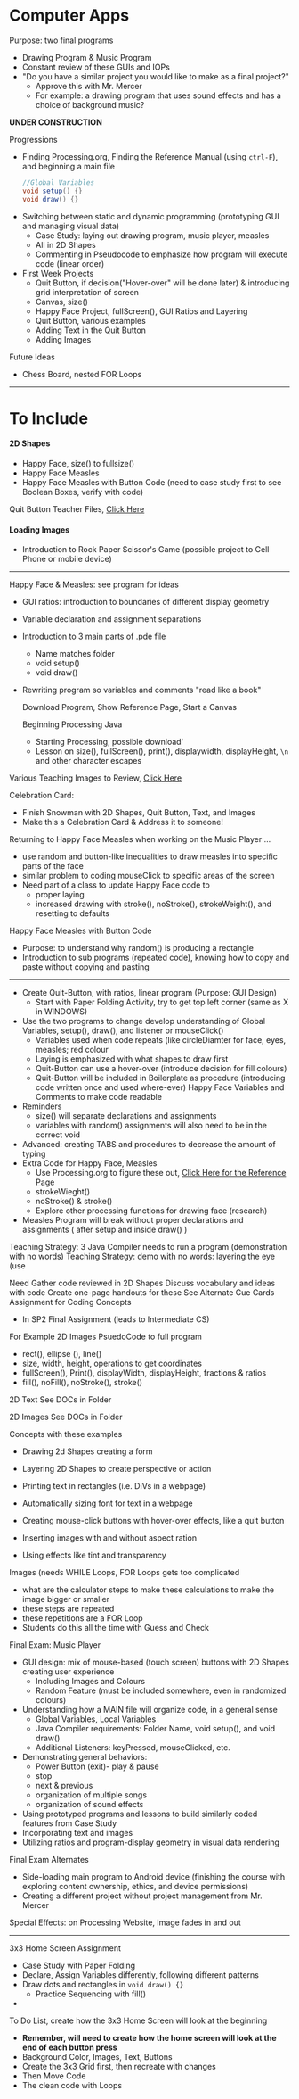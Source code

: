 # Computer Apps

Purpose: two final programs
- Drawing Program & Music Program
- Constant review of these GUIs and IOPs
- "Do you have a similar project you would like to make as a final project?"
  - Approve this with Mr. Mercer
  - For example: a drawing program that uses sound effects and has a choice of background music?

**UNDER CONSTRUCTION**

Progressions
- Finding Processing.org, Finding the Reference Manual (using `ctrl-F`), and beginning a main file
  ```JAVA
  //Global Variables
  void setup() {}
  void draw() {}
  ```
- Switching between static and dynamic programming (prototyping GUI and managing visual data)
  - Case Study: laying out drawing program, music player, measles
  - All in 2D Shapes
  - Commenting in Pseudocode to emphasize how program will execute code (linear order)
- First Week Projects
  - Quit Button, if decision("Hover-over" will be done later) & introducing grid interpretation of screen
  - Canvas, size()
  - Happy Face Project, fullScreen(), GUI Ratios and Layering
  - Quit Button, various examples
  - Adding Text in the Quit Button
  - Adding Images

Future Ideas
- Chess Board, nested FOR Loops

---

# To Include

#### 2D Shapes
- Happy Face, size() to fullsize()
- Happy Face Measles
- Happy Face Measles with Button Code (need to case study first to see Boolean Boxes, verify with code)

Quit Button Teacher Files, <a href="https://drive.google.com/drive/folders/1V_HPscgLpOFraL7TtETbbtGwdvU70Nbt">Click Here</a>

#### Loading Images
- Introduction to Rock Paper Scissor's Game (possible project to Cell Phone or mobile device)

---

Happy Face & Measles: see program for ideas
- GUI ratios: introduction to boundaries of different display geometry
- Variable declaration and assignment separations
- Introduction to 3 main parts of .pde file
  - Name matches folder
  - void setup()
  - void draw()
- Rewriting program so variables and comments "read like a book"

  Download Program, Show Reference Page, Start a Canvas

  Beginning Processing Java
  - Starting Processing, possible download'
  - Lesson on size(), fullScreen(), print(), displaywidth, displayHeight, ```\n``` and other character escapes

Various Teaching Images to Review, <a href="https://drive.google.com/drive/folders/1jF7fhTiNUM02L22YSlYBXjI7l5XIvw9h">Click Here</a>

Celebration Card:
- Finish Snowman with 2D Shapes, Quit Button, Text, and Images
- Make this a Celebration Card & Address it to someone!

Returning to Happy Face Measles when working on the Music Player ...
- use random and button-like inequalities to draw measles into specific parts of the face
- similar problem to coding mouseClick to specific areas of the screen
- Need part of a class to update Happy Face code to
  - proper laying
  - increased drawing with stroke(), noStroke(), strokeWeight(), and resetting to defaults

Happy Face Measles with Button Code
- Purpose: to understand why random() is producing a rectangle
- Introduction to sub programs (repeated code), knowing how to copy and paste without copying and pasting

---

- Create Quit-Button, with ratios, linear program (Purpose: GUI Design)
  - Start with Paper Folding Activity, try to get top left corner (same as X in WINDOWS)
- Use the two programs to change develop understanding of Global Variables, setup(), draw(), and listener or mouseClick()
  - Variables used when code repeats (like circleDiamter for face, eyes, measles; red colour
  - Laying is emphasized with what shapes to draw first
  - Quit-Button can use a hover-over (introduce decision for fill colours)
  - Quit-Button will be included in Boilerplate as procedure (introducing code written once and used where-ever)
Happy Face Variables and Comments to make code readable
- Reminders
  - size() will separate declarations and assignments
  - variables with random() assignments will also need to be in the correct void
- Advanced: creating TABS and procedures to decrease the amount of typing
- Extra Code for Happy Face, Measles
  - Use Processing.org to figure these out, <a href="https://processing.org/reference/">Click Here for the Reference Page</a>
  - strokeWieght()
  - noStroke() & stroke()
  - Explore other processing functions for drawing face (research)
- Measles Program will break without proper declarations and assignments ( after setup and inside draw() )

Teaching Strategy: 3 Java Compiler needs to run a program (demonstration with no words)
Teaching Strategy: demo with no words: layering the eye (use

  Need
Gather code reviewed in 2D Shapes
Discuss vocabulary and ideas with code
Create one-page handouts for these
See Alternate Cue Cards Assignment for Coding Concepts
- In SP2 Final Assignment (leads to Intermediate CS)


For Example
2D Images PsuedoCode to full program
- rect(), ellipse (), line()
- size, width, height, operations to get coordinates
- fullScreen(), Print(), displayWidth, displayHeight, fractions & ratios
- fill(), noFill(), noStroke(), stroke()

2D Text
See DOCs in Folder

2D Images
See DOCs in Folder

Concepts with these examples
- Drawing 2d Shapes creating a form
- Layering 2D Shapes to create perspective or action
- Printing text in rectangles (i.e. DIVs in a webpage)
- Automatically sizing font for text in a webpage
- Creating mouse-click buttons with hover-over effects, like a quit button

- Inserting images with and without aspect ration
- Using effects like tint and transparency

Images (needs WHILE Loops, FOR Loops gets too complicated
- what are the calculator steps to make these calculations
  to make the image bigger or smaller
- these steps are repeated
- these repetitions are a FOR Loop
- Students do this all the time with Guess and Check

Final Exam: Music Player
- GUI design: mix of mouse-based (touch screen) buttons with 2D Shapes creating user experience
  - Including Images and Colours
  - Random Feature (must be included somewhere, even in randomized colours)
- Understanding how a MAIN file will organize code, in a general sense
  - Global Variables, Local Variables
  - Java Compiler requirements: Folder Name, void setup(), and void draw()
  - Additional Listeners: keyPressed, mouseClicked, etc.
- Demonstrating general behaviors:
  - Power Button (exit)- play & pause
  - stop
  - next & previous
  - organization of multiple songs
  - organization of sound effects
- Using prototyped programs and lessons to build similarly coded features from Case Study
- Incorporating text and images
- Utilizing ratios and program-display geometry in visual data rendering

Final Exam Alternates
- Side-loading main program to Android device (finishing the course with exploring content ownership, ethics, and device permissions)
- Creating a different project without project management from Mr. Mercer

Special Effects: on Processing Website, Image fades in and out

---

3x3 Home Screen Assignment
- Case Study with Paper Folding
- Declare, Assign Variables differently, following different patterns
- Draw dots and rectangles in `void draw() {}`
  - Practice Sequencing with fill()
-

To Do List, create how the 3x3 Home Screen will look at the beginning
- **Remember, will need to create how the home screen will look at the end of each button press**
- Background Color, Images, Text, Buttons
- Create the 3x3 Grid first, then recreate with changes
- Then Move Code
- The clean code with Loops
